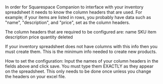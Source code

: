 In order for Squarespace Companion to interface with your inventory spreadsheet 
it needs to know the column headers that are used. For example; if your items are 
listed in rows, you probably have data such as "name", "description", and "price", 
set as the column headers. 

The column headers that are required to be configured are: 
name 
SKU 
item description 
price 
quantity
deleted

If your inventory spreadsheet does not have columns with this info then you must 
create them. This is the minimum info needed to create new products. 

How to set the configuration: 
Input the names of your column headers in the fields above and click save. You
must type them EXACTLY as they appear on the spreadsheet. This only needs to be
done once unless you change the headers on your excel file.